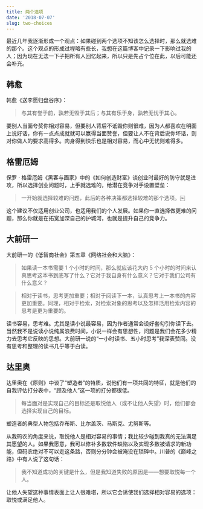 ```yaml
---
title: 两个选项
date: '2018-07-07'
slug: two-choices
---
```


最近几年我逐渐形成一个观点：如果碰到两个选项不知该怎么选择时，那么就选难的那个。这个观点的形成过程略有些长，我想在这篇博客中记录一下影响过我的人；因为现在无法一下子把所有人回忆起来，所以只是先占个位在此，以后可能还会补充。

## 韩愈

韩愈《送李愿归盘谷序》：

> 与其有誉于前，孰若无毁于其后；与其有乐于身，孰若无忧于其心。

要别人当面夸奖你相对容易，但要别人背后不诋毁你则很难，因为人都喜欢在明面上说好话，你有一点点成就就可以赢得当面赞誉，但要让人不在背后说你坏话，则对你做人的要求高得多。肉身得到快乐也是相对容易，而心中无忧则难得多。

## 格雷厄姆

保罗 · 格雷厄姆《黑客与画家》中的《如何创造财富》谈创业时最好的防守就是进攻，所以选择创业问题时，上手就选难的，给潜在竞争对手设置壁垒：

> 一开始就选择较难的问题，此后的各种决策都选择较难的那个选项。￼

这个建议不仅适用创业公司，也适用我们的个人发展。如果你一直选择做更难的问题，那么你就是在拓宽加深自己的护城河，也就是提升自己的竞争力。

## 大前研一

大前研一的《低智商社会》第五章《网络社会和大脑》：

> 如果读一本书需要 1 个小时的时间，那么就应该花大约 5 个小时的时间来认真思考这本书到底写了什么？它对于我自身有什么意义？它对于我们公司有什么意义？

> 相对于读书，思考更加重要；相对于阅读下一本，认真思考上一本书的内容更加重要。同理，相对于检索，对检索对象的思考以及怎样活用检索内容的思考是更为重要的。

读书容易，思考难。尤其是读小说最容易，因为作者通常会设好套勾引你读下去。当然我不是说读小说纯属浪费时间，小说一样会有思想性，问题是我们会花多少精力去思考它反映的思想。大前研一说的“一小时读书、五小时思考”我深表赞同。没有思考和整理的读书几乎等于白读。

## 达里奥

达里奥在《原则》中谈了“塑造者”的特质，说他们有一项共同的特征，就是他们的自我评估打分表中，“顾及他人”这一项的打分都很低。

> 每当面对是实现自己的目标还是取悦他人（或不让他人失望）时，他们都会选择实现自己的目标。

塑造者的典型人物包括乔布斯、比尔盖茨、马斯克、尤努斯等。

从我码农的角度来说，取悦他人是相对容易的事情；我比较少碰到我真的无法满足其愿望的人。如果我愿意，我可以修补多数软件缺陷以及实现多数被请求的新功能，但码农绝对不可以走这条路，否则分分钟会被淹没在琐碎中。川普的《巅峰之路》中有人说了这句话：

> 我不知道成功的关键是什么，但是我知道失败的原因是——想要取悦每一个人。

让他人失望这种事情表面上让人很难堪，所以它会诱使我们选择相对容易的选项：取悦或满足他人。
